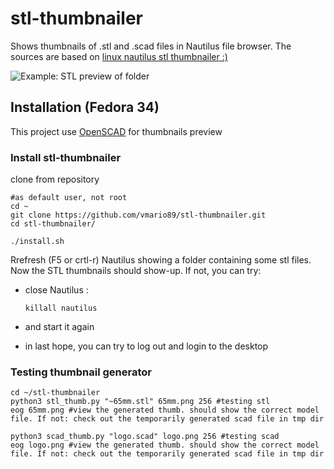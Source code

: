 # stl-thumbnailer
Shows thumbnails of .stl and .scad files in Nautilus file browser. The sources are based on [linux nautilus stl thumbnailer :)](http://www.thingiverse.com/thing:258653)

![Example: STL preview of folder](STL-thumbnailer_screenshot.png)

## Installation (Fedora 34)

This project use [OpenSCAD](http://www.openscad.org/) for thumbnails preview

### Install stl-thumbnailer

clone from repository

	#as default user, not root
	cd ~
    git clone https://github.com/vmario89/stl-thumbnailer.git
    cd stl-thumbnailer/

	./install.sh

Rrefresh (F5 or crtl-r) Nautilus showing a folder containing some stl files. Now the STL thumbnails should show-up. If not, you can try:

  - close Nautilus :

        killall nautilus

  - and start it again
  - in last hope, you can try to log out and login to the desktop

### Testing thumbnail generator
	cd ~/stl-thumbnailer
	python3 stl_thumb.py "~65mm.stl" 65mm.png 256 #testing stl
	eog 65mm.png #view the generated thumb. should show the correct model file. If not: check out the temporarily generated scad file in tmp dir

	python3 scad_thumb.py "logo.scad" logo.png 256 #testing scad
	eog logo.png #view the generated thumb. should show the correct model file. If not: check out the temporarily generated scad file in tmp dir
